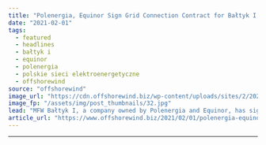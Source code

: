 ```yaml
---
title: "Polenergia, Equinor Sign Grid Connection Contract for Bałtyk I OWF"
date: "2021-02-01"
tags: 
  - featured
  - headlines
  - bałtyk i
  - equinor
  - polenergia
  - polskie sieci elektroenergetyczne
  - offshorewind
source: "offshorewind"
image_url: "https://cdn.offshorewind.biz/wp-content/uploads/sites/2/2021/02/01154008/Equinor_Ba%C5%82tyk-I-II-III.jpg"
image_fp: "/assets/img/post_thumbnails/32.jpg"
lead: "MFW Bałtyk I, a company owned by Polenergia and Equinor, has signed an agreement"
article_url: "https://www.offshorewind.biz/2021/02/01/polenergia-equinor-sign-grid-connection-contract-for-baltyk-i-owf/"
---
```


---
